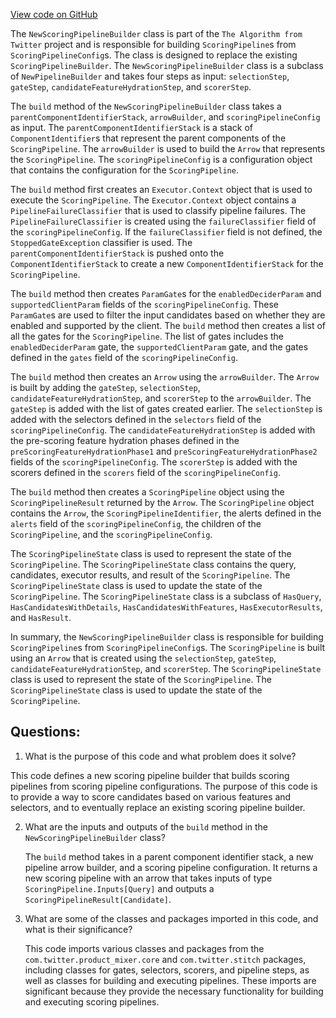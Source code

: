 [View code on GitHub](https://github.com/misbahsy/the-algorithm/product-mixer/core/src/main/scala/com/twitter/product_mixer/core/pipeline/scoring/NewScoringPipelineBuilder.scala)

The `NewScoringPipelineBuilder` class is part of the `The Algorithm from Twitter` project and is responsible for building `ScoringPipeline`s from `ScoringPipelineConfig`s. The class is designed to replace the existing `ScoringPipelineBuilder`. The `NewScoringPipelineBuilder` class is a subclass of `NewPipelineBuilder` and takes four steps as input: `selectionStep`, `gateStep`, `candidateFeatureHydrationStep`, and `scorerStep`. 

The `build` method of the `NewScoringPipelineBuilder` class takes a `parentComponentIdentifierStack`, `arrowBuilder`, and `scoringPipelineConfig` as input. The `parentComponentIdentifierStack` is a stack of `ComponentIdentifier`s that represent the parent components of the `ScoringPipeline`. The `arrowBuilder` is used to build the `Arrow` that represents the `ScoringPipeline`. The `scoringPipelineConfig` is a configuration object that contains the configuration for the `ScoringPipeline`.

The `build` method first creates an `Executor.Context` object that is used to execute the `ScoringPipeline`. The `Executor.Context` object contains a `PipelineFailureClassifier` that is used to classify pipeline failures. The `PipelineFailureClassifier` is created using the `failureClassifier` field of the `scoringPipelineConfig`. If the `failureClassifier` field is not defined, the `StoppedGateException` classifier is used. The `parentComponentIdentifierStack` is pushed onto the `ComponentIdentifierStack` to create a new `ComponentIdentifierStack` for the `ScoringPipeline`.

The `build` method then creates `ParamGate`s for the `enabledDeciderParam` and `supportedClientParam` fields of the `scoringPipelineConfig`. These `ParamGate`s are used to filter the input candidates based on whether they are enabled and supported by the client. The `build` method then creates a list of all the gates for the `ScoringPipeline`. The list of gates includes the `enabledDeciderParam` gate, the `supportedClientParam` gate, and the gates defined in the `gates` field of the `scoringPipelineConfig`.

The `build` method then creates an `Arrow` using the `arrowBuilder`. The `Arrow` is built by adding the `gateStep`, `selectionStep`, `candidateFeatureHydrationStep`, and `scorerStep` to the `arrowBuilder`. The `gateStep` is added with the list of gates created earlier. The `selectionStep` is added with the selectors defined in the `selectors` field of the `scoringPipelineConfig`. The `candidateFeatureHydrationStep` is added with the pre-scoring feature hydration phases defined in the `preScoringFeatureHydrationPhase1` and `preScoringFeatureHydrationPhase2` fields of the `scoringPipelineConfig`. The `scorerStep` is added with the scorers defined in the `scorers` field of the `scoringPipelineConfig`.

The `build` method then creates a `ScoringPipeline` object using the `ScoringPipelineResult` returned by the `Arrow`. The `ScoringPipeline` object contains the `Arrow`, the `ScoringPipelineIdentifier`, the alerts defined in the `alerts` field of the `scoringPipelineConfig`, the children of the `ScoringPipeline`, and the `scoringPipelineConfig`.

The `ScoringPipelineState` class is used to represent the state of the `ScoringPipeline`. The `ScoringPipelineState` class contains the query, candidates, executor results, and result of the `ScoringPipeline`. The `ScoringPipelineState` class is used to update the state of the `ScoringPipeline`. The `ScoringPipelineState` class is a subclass of `HasQuery`, `HasCandidatesWithDetails`, `HasCandidatesWithFeatures`, `HasExecutorResults`, and `HasResult`. 

In summary, the `NewScoringPipelineBuilder` class is responsible for building `ScoringPipeline`s from `ScoringPipelineConfig`s. The `ScoringPipeline` is built using an `Arrow` that is created using the `selectionStep`, `gateStep`, `candidateFeatureHydrationStep`, and `scorerStep`. The `ScoringPipelineState` class is used to represent the state of the `ScoringPipeline`. The `ScoringPipelineState` class is used to update the state of the `ScoringPipeline`.
## Questions: 
 1. What is the purpose of this code and what problem does it solve?
   
   This code defines a new scoring pipeline builder that builds scoring pipelines from scoring pipeline configurations. The purpose of this code is to provide a way to score candidates based on various features and selectors, and to eventually replace an existing scoring pipeline builder.
   
2. What are the inputs and outputs of the `build` method in the `NewScoringPipelineBuilder` class?
   
   The `build` method takes in a parent component identifier stack, a new pipeline arrow builder, and a scoring pipeline configuration. It returns a new scoring pipeline with an arrow that takes inputs of type `ScoringPipeline.Inputs[Query]` and outputs a `ScoringPipelineResult[Candidate]`.
   
3. What are some of the classes and packages imported in this code, and what is their significance?
   
   This code imports various classes and packages from the `com.twitter.product_mixer.core` and `com.twitter.stitch` packages, including classes for gates, selectors, scorers, and pipeline steps, as well as classes for building and executing pipelines. These imports are significant because they provide the necessary functionality for building and executing scoring pipelines.
